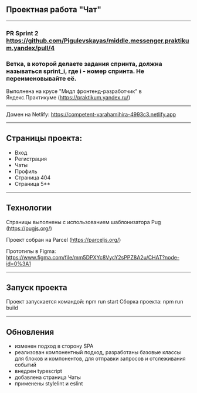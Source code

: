 ## Проектная работа "Чат" 
------
### PR Sprint 2 https://github.com/Pigulevskayas/middle.messenger.praktikum.yandex/pull/4

### Ветка, в которой делаете задания спринта, должна называться sprint_i, где i - номер спринта. Не переименовывайте её.


Выполнена на крусе "Мидл фронтенд-разработчик" в Яндекс.Практикуме (https://praktikum.yandex.ru/)

------

Домен на Netlify: https://competent-varahamihira-4993c3.netlify.app

------

## Страницы проекта:

* Вход
* Регистрация
* Чаты
* Профиль
* Страница 404
* Страница 5**

------

## Технологии

Страницы выполнены с использованием шаблонизатора Pug (https://pugjs.org/)

Проект собран на Parcel (https://parceljs.org/)

Прототипы в Figma: https://www.figma.com/file/mm5DPXYc8VycY2sPPZ8A2u/CHAT?node-id=0%3A1

------

## Запуск проекта

Проект запускается командой: npm run start
Сборка проекта: npm run build


------

## Обновления

* изменен подход в сторону SPA
* реализован компонентный подход, разработаны базовые классы для блоков и компонентов, для отправки запросов и отслеживания событий
* внедрен typescript
* добавлена страница Чаты
* применены stylelint и eslint
